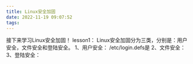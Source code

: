 ```yaml
---
title: Linux安全加固
date: 2022-11-19 09:07:52
tags:
---
```

接下来学习Linux安全加固！
lesson1：
    Linux安全加固分为三类，分别是：用户安全，文件安全和登陆安全。
    1、用户安全：
        /etc/login.defs是
    2、文件安全：
    3、登陆安全：